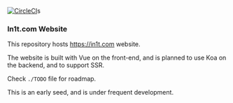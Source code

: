 [![CircleCI](https://circleci.com/gh/iMagdy/in1t.com.svg?style=svg)](https://circleci.com/gh/iMagdy/in1t.com)s  

### In1t.com Website
This repository hosts https://in1t.com website.

The website is built with Vue on the front-end, and is planned to use Koa on the backend, and to support SSR.

Check `./TODO` file for roadmap.

This is an early seed, and is under frequent development.